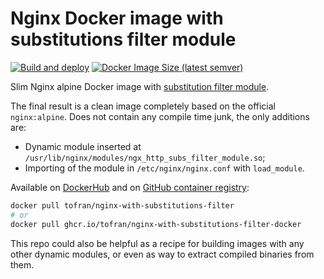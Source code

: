 # Nginx Docker image with substitutions filter module

[![Build and deploy](https://github.com/tofran/nginx-with-substitutions-filter-docker/actions/workflows/build.yaml/badge.svg)](https://github.com/tofran/nginx-with-substitutions-filter-docker/actions/workflows/build.yaml)
[![Docker Image Size (latest semver)](https://img.shields.io/docker/image-size/tofran/nginx-with-substitutions-filter?sort=semver)][DockerHub]

Slim Nginx alpine Docker image with [substitution filter module](http://nginx.org/en/docs/http/ngx_http_sub_module.html).

The final result is a clean image completely based on the official `nginx:alpine`.
Does not contain any compile time junk, the only additions are: 

- Dynamic module inserted at `/usr/lib/nginx/modules/ngx_http_subs_filter_module.so`;
- Importing of the module in `/etc/nginx/nginx.conf` with `load_module`.

Available on [DockerHub][DockerHub] and on [GitHub container registry][GHCR]:

```sh
docker pull tofran/nginx-with-substitutions-filter
# or
docker pull ghcr.io/tofran/nginx-with-substitutions-filter-docker
```

This repo could also be helpful as a recipe for building images with any other dynamic modules, or even as way to extract compiled binaries from them.

[DockerHub]: https://hub.docker.com/r/tofran/nginx-with-substitutions-filter
[GHCR]: https://github.com/tofran/nginx-with-substitutions-filter-docker/pkgs/container/nginx-with-substitutions-filter-docker
